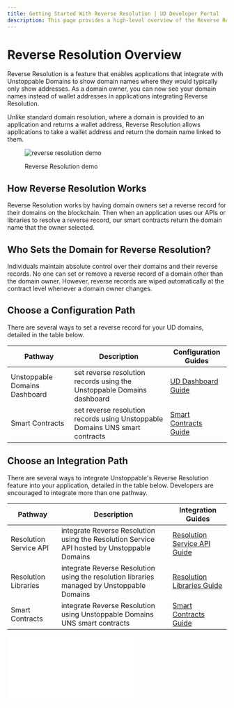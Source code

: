 ```yaml
---
title: Getting Started With Reverse Resolution | UD Developer Portal
description: This page provides a high-level overview of the Reverse Resolution feature.
---
```


# Reverse Resolution Overview

Reverse Resolution is a feature that enables applications that integrate with Unstoppable Domains to show domain names where they would typically only show addresses. As a domain owner, you can now see your domain names instead of wallet addresses in applications integrating Reverse Resolution.

Unlike standard domain resolution, where a domain is provided to an application and returns a wallet address, Reverse Resolution allows applications to take a wallet address and return the domain name linked to them.

<figure>

![reverse resolution demo](/images/reverse-resolution-illustration.jpeg "#width=80%;")

<figcaption>Reverse Resolution demo</figcaption>
</figure>

## How Reverse Resolution Works

Reverse Resolution works by having domain owners set a reverse record for their domains on the blockchain. Then when an application uses our APIs or libraries to resolve a reverse record, our smart contracts return the domain name that the owner selected.

## Who Sets the Domain for Reverse Resolution?

Individuals maintain absolute control over their domains and their reverse records. No one can set or remove a reverse record of a domain other than the domain owner. However, reverse records are wiped automatically at the contract level whenever a domain owner changes.

## Choose a Configuration Path

There are several ways to set a reverse record for your UD domains, detailed in the table below.

| Pathway | Description | Configuration Guides |
| - | - | - |
| Unstoppable Domains Dashboard | set reverse resolution records using the Unstoppable Domains dashboard | [UD Dashboard Guide](config-guides/ud-dashboard.md) |
| Smart Contracts | set reverse resolution records using Unstoppable Domains UNS smart contracts | [Smart Contracts Guide](config-guides/smart-contracts.md) |

## Choose an Integration Path

There are several ways to integrate Unstoppable's Reverse Resolution feature into your application, detailed in the table below. Developers are encouraged to integrate more than one pathway.

| Pathway | Description | Integration Guides |
| - | - | - |
| Resolution Service API | integrate Reverse Resolution using the Resolution Service API hosted by Unstoppable Domains | [Resolution Service API Guide](https://docs.unstoppabledomains.com/openapi/resolution/#operation/ReverseController.getReverse)
| Resolution Libraries | integrate Reverse Resolution using the resolution libraries managed by Unstoppable Domains | [Resolution Libraries Guide](integration-guides/resolution-libraries.md)
| Smart Contracts | integrate Reverse Resolution using Unstoppable Domains UNS smart contracts | [Smart Contracts Guide](integration-guides/smart-contracts.md) |



<embed src="/snippets/_developer-survey-embed.md" />

